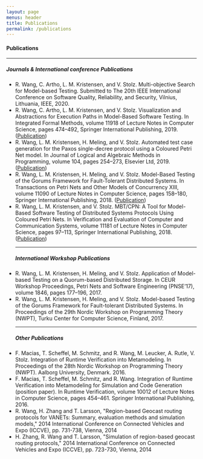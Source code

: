```yaml
---
layout: page
menus: header
title: Publications
permalink: /publications
---
```


<h4 class="text-left"> Publications </h4>

<hr />

<h5 class="text-left"> Journals & International conference Publications </h5>

<ul>
<li> R. Wang, C. Artho, L. M. Kristensen, and V. Stolz. Multi-objective Search for Model-based Testing. Submitted to The 20th IEEE International Conference on Software Quality, Reliability, and Security, Vilnius, Lithuania, IEEE, 2020. </li>
<li> R. Wang, C. Artho, L. M. Kristensen, and V. Stolz. Visualization and Abstractions for Execution Paths in Model-Based Software Testing. In Integrated Formal Methods, volume 11918 of Lecture Notes in Computer Science, pages 474–492, Springer International Publishing, 2019. (<a href="https://link.springer.com/chapter/10.1007/978-3-030-34968-4_26">Publication</a>)</li>
<li> R. Wang, L. M. Kristensen, H. Meling, and V. Stolz. Automated test case generation for the Paxos single-decree protocol using a Coloured Petri Net model. In Journal of Logical and Algebraic Methods in Programming, volume 104, pages 254–273, Elsevier Ltd, 2019. (<a href="https://www.sciencedirect.com/science/article/pii/S235222081830049X">Publication</a>)</li>
<li> R. Wang, L. M. Kristensen, H. Meling, and V. Stolz. Model-Based Testing of the Gorums Framework for Fault-Tolerant Distributed Systems. In Transactions on Petri Nets and Other Models of Concurrency XIII, volume 11090 of Lecture Notes in Computer Science, pages 158–180, Springer International Publishing, 2018. (<a href="https://link.springer.com/chapter/10.1007/978-3-662-58381-4_8">Publication</a>)</li>
<li> R. Wang, L. M. Kristensen, and V. Stolz. MBT/CPN: A Tool for Model-Based Software Testing of Distributed Systems Protocols Using Coloured Petri Nets. In Verification and Evaluation of Computer and Communication Systems, volume 11181 of Lecture Notes in Computer Science, pages 97–113, Springer International Publishing, 2018. (<a href="https://link.springer.com/chapter/10.1007/978-3-030-00359-3_7">Publication</a>)</li>

<hr />

<h5 class="text-left"> International Workshop Publications </h5>
<li>R. Wang, L. M. Kristensen, H. Meling, and V. Stolz. Application of Model-based Testing on a Quorum-based Distributed Storage. In CEUR Workshop Proceedings, Petri Nets and Software Engineering (PNSE’17), volume 1846, pages 177–196, 2017.</li>
<li>R. Wang, L. M. Kristensen, H. Meling, and V. Stolz. Model-based Testing of the Gorums Framework for Fault-tolerant Distributed Systems. In Proceedings of the 29th Nordic Workshop on Programming Theory (NWPT), Turku Center for Computer Science, Finland, 2017.</li>

<hr />

<h5 class="text-left"> Other Publications </h5>
<li>F. Macias, T. Scheffel, M. Schmitz, and R. Wang, M. Leucker, A. Rutle, V. Stolz. Integration of Runtime Verification into Metamodeling. In Proceedings of the 28th Nordic Workshop on Programming Theory (NWPT). Aalborg University, Denmark. 2016.</li>
<li>F. Macias, T. Scheffel, M. Schmitz, and R. Wang. Integration of Runtime Verification into Metamodeling for Simulation and Code Generation (position paper). In Runtime Verification, volume 10012 of Lecture Notes in Computer Science, pages 454–461. Springer International Publishing, 2016.</li>
<li>R. Wang, H. Zhang and T. Larsson, "Region-based Geocast routing protocols for VANETs: Summary, evaluation methods and simulation models," 2014 International Conference on Connected Vehicles and Expo (ICCVE), pp. 731-738, Vienna, 2014</li>
<li>H. Zhang, R. Wang and T. Larsson, "Simulation of region-based geocast routing protocols," 2014 International Conference on Connected Vehicles and Expo (ICCVE), pp. 723-730, Vienna, 2014</li>
</ul>